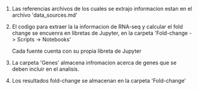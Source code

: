1. Las referencias archivos de los cuales se extrajo informacion estan en el archivo 'data_sources.md'

2. El codigo para extraer la la informacion de RNA-seq y calcular el fold change se encuenra en libretas de Jupyter, en la carpeta 'Fold-change -> Scripts -> Notebooks'

	Cada fuente cuenta con su propia libreta de Jupyter

3. La carpeta 'Genes' almacena infromacion acerca de genes que se deben incluir en el analisis.

4. Los resultados fold-change se almacenan en la carpeta 'Fold-change'

